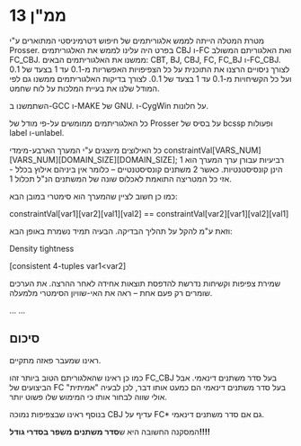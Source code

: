 # ממ"ן 13

מטרת המטלה הייתה לממש אלגוריתמים של חיפוש דטרמיניסטי המתוארים ע"י Prosser. בפרט היה עלינו לממש את האלגוריתמים CBJ ו-FC ואת האלגוריתם המשולב FC_CBJ.
ממשנו את האלגוריתמים הבאים: CBT, BJ, CBJ, FC, FC_BJ ו-FC_CBJ.
לצורך ניסויים הרצנו את התוכנית על כל הצפיפויות האפשריות מ-0.1 עד 1 בצעד של 0.1 ועל כל הקשיחויות מ-0.1 עד 1 בצעד של 0.1.
לצורך בדיקות האלגוריתמים ממשנו גם לפי המודל שלנו את בעיית המלכות על לוח שחמט.

השתמשנו ב-GCC ו-MAKE של GNU. 
ו-CygWin על חלונות.

כל האלגוריתמים ממומשים על-פי מודל של Prosser על בסיס של bcssp ופעולות label  ו-unlabel.

כל האילוצים מיוצגים ע"י המערך הארבע-מימדי
сonstraintVal[VARS_NUM][VARS_NUM][DOMAIN_SIZE][DOMAIN_SIZE];
רביעיות עבורן ערך המערך הוא 1 הינן קונסיסטנטיות.
כאשר 2 משתנים קונסיסטנטיים – כלומר אין ביניהם אילוץ בכלל - אזי כל המטריצה התואמת לאכלוס שונה של המשתנים הנ"ל תכלול 1.

כמו כן חשוב לציין שהמערך הוא סימטרי במובן הבא:

constraintVal[var1][var2][val1][val2] == constraintVal[var2][var1][val2][val1]

וזאת ע"מ להקל על תהליך הבדיקה.
הבעיה תמיד נשמרת באופן הבא: 

Density tightness

[consistent 4-tuples var1<var2]

שמירת צפיפות וקשיחות נדרשת להדפסת תוצאות אחידה לאחר ההרצה.
את הערכים שומרים רק פעם אחת – ראה את האי-שוויון הסימטרי מלמעלה.

...
...

## סיכום ##

ראינו שמעבר פאזה מתקיים.

כמו כן ראינו שהאלגוריתם הטוב ביותר זהו FC_CBJ בעל סדר משתנים דינאמי. אבל הביצועים של FC בעל סדר משתנים דינאמי הם כמעט אותו דבר, לכן לבעיה "אמיתית" אולי שווה לבחור אותו כי המימוש שלו פשוט יותר.

בנוסף ראינו שבצפיפות נמוכה CBJ עדיף על FC* גם אם סדר משתנים דינאמי.

המסקנה החשובה היא ש**סדר משתנים משפר בסדרי גודל!!!!**

